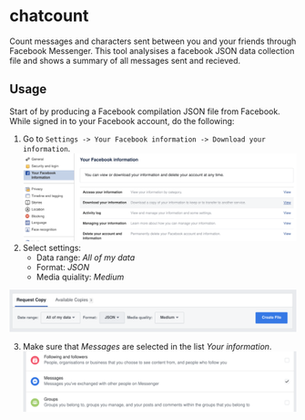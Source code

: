 # chatcount
Count messages and characters sent between you and your friends through Facebook Messenger. This tool analysises a facebook JSON data collection file and shows a summary of all messages sent and recieved.

## Usage
Start of by producing a Facebook compilation JSON file from Facebook. While signed in to your Facebook account, do the following:

1. Go to `Settings -> Your Facebook information -> Download your information`.
![Step1](resources/1.png)
2. Select settings:
    * Data range: *All of my data*
    * Format: *JSON*
    * Media quiality: *Medium*

![Step2](resources/2.png)
  
3. Make sure that *Messages* are selected in the list *Your information*.
![Step3](resources/3.png)

